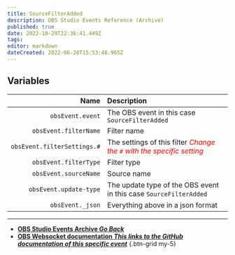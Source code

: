 ```yaml
---
title: SourceFilterAdded
description: OBS Studio Events Reference (Archive)
published: true
date: 2022-10-29T22:36:41.449Z
tags: 
editor: markdown
dateCreated: 2022-06-28T15:53:48.965Z
---
```


## Variables
Name | Description
----:|:------------
`obsEvent.event` | The OBS event in this case `SourceFilterAdded`
`obsEvent.filterName` | Filter name
`obsEvent.filterSettings.#` | The settings of this filter  <span style="color:red">*Change the `#` with the specific setting*</span>
`obsEvent.filterType` | Filter type
`obsEvent.sourceName` | Source name
`obsEvent.update-type` | The update type of the OBS event in this case `SourceFilterAdded`
`obsEvent._json` | Everything above in a json format

---

- [<i class="mdi mdi-chevron-left"></i>**OBS Studio Events Archive *Go Back***](/Broadcasters/OBS/Archive/Events)
- [<i class="mdi mdi-github"></i> **OBS Websocket documentation *This links to the GitHub documentation of this specific event***](https://github.com/obsproject/obs-websocket/blob/4.x-current/docs/generated/protocol.md#sourcefilteradded)
{.btn-grid my-5}
